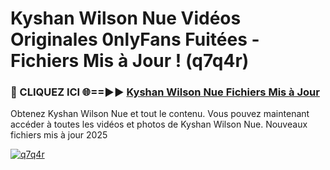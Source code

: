 # Kyshan Wilson Nue Vidéos Originales 0nlyFans Fuitées - Fichiers Mis à Jour ! (q7q4r)

<h3>🔴 CLIQUEZ ICI 🌐==►► <a href="https://tinyurl.com/2pmr4ezf" rel="nofollow">Kyshan Wilson Nue Fichiers Mis à Jour</a></h3>

Obtenez Kyshan Wilson Nue et tout le contenu. Vous pouvez maintenant accéder à toutes les vidéos et photos de Kyshan Wilson Nue. Nouveaux fichiers mis à jour 2025

[![q7q4r](https://i.imgur.com/6SNvagu.gif)](https://tinyurl.com/2pmr4ezf)
